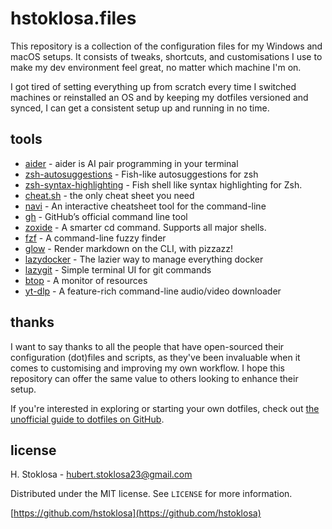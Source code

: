 # hstoklosa.files

This repository is a collection of the configuration files for my Windows and macOS setups. It consists of tweaks, shortcuts, and customisations I use to make my dev environment feel great, no matter which machine I'm on.

I got tired of setting everything up from scratch every time I switched machines or reinstalled an OS and by keeping my dotfiles versioned and synced, I can get a consistent setup up and running in no time.

## tools

- [aider](https://github.com/Aider-AI/aider) - aider is AI pair programming in your terminal
- [zsh-autosuggestions](https://github.com/zsh-users/zsh-autosuggestions) - Fish-like autosuggestions for zsh
- [zsh-syntax-highlighting](https://github.com/zsh-users/zsh-syntax-highlighting) - Fish shell like syntax highlighting for Zsh.
- [cheat.sh](https://github.com/chubin/cheat.sh) - the only cheat sheet you need
- [navi](https://github.com/denisidoro/navi) - An interactive cheatsheet tool for the command-line
- [gh](https://github.com/cli/cli) - GitHub’s official command line tool
- [zoxide](https://github.com/ajeetdsouza/zoxide) - A smarter cd command. Supports all major shells.
- [fzf](https://github.com/junegunn/fzf) - A command-line fuzzy finder
- [glow](https://github.com/charmbracelet/glow) - Render markdown on the CLI, with pizzazz!
- [lazydocker](https://github.com/jesseduffield/lazydocker) - The lazier way to manage everything docker 
- [lazygit](https://github.com/jesseduffield/lazygit) - Simple terminal UI for git commands
- [btop](https://github.com/aristocratos/btop) - A monitor of resources
- [yt-dlp](https://github.com/yt-dlp/yt-dlp) - A feature-rich command-line audio/video downloader


## thanks

I want to say thanks to all the people that have open-sourced their configuration (dot)files and scripts, as they've been invaluable when it comes to customising and improving my own workflow. I hope this repository can offer the same value to others looking to enhance their setup.

If you're interested in exploring or starting your own dotfiles, check out [the unofficial guide to dotfiles on GitHub](https://dotfiles.github.io/).

## license

H. Stoklosa - hubert.stoklosa23@gmail.com

Distributed under the MIT license. See `LICENSE` for more information.

[https://github.com/hstoklosa](https://github.com/hstoklosa)
